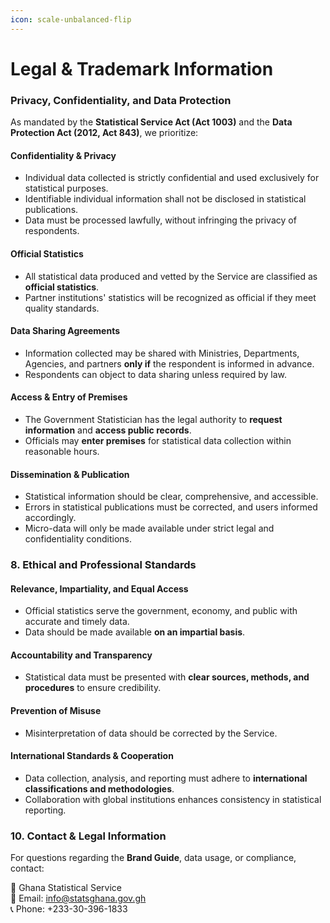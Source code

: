 ```yaml
---
icon: scale-unbalanced-flip
---
```


# Legal & Trademark Information

### **Privacy, Confidentiality, and Data Protection**

As mandated by the **Statistical Service Act (Act 1003)** and the **Data Protection Act (2012, Act 843)**, we prioritize:

#### **Confidentiality & Privacy**

* Individual data collected is strictly confidential and used exclusively for statistical purposes.
* Identifiable individual information shall not be disclosed in statistical publications.
* Data must be processed lawfully, without infringing the privacy of respondents.

#### **Official Statistics**

* All statistical data produced and vetted by the Service are classified as **official statistics**.
* Partner institutions' statistics will be recognized as official if they meet quality standards.

#### **Data Sharing Agreements**

* Information collected may be shared with Ministries, Departments, Agencies, and partners **only if** the respondent is informed in advance.
* Respondents can object to data sharing unless required by law.

#### **Access & Entry of Premises**

* The Government Statistician has the legal authority to **request information** and **access public records**.
* Officials may **enter premises** for statistical data collection within reasonable hours.

#### **Dissemination & Publication**

* Statistical information should be clear, comprehensive, and accessible.
* Errors in statistical publications must be corrected, and users informed accordingly.
* Micro-data will only be made available under strict legal and confidentiality conditions.

### **8. Ethical and Professional Standards**

#### **Relevance, Impartiality, and Equal Access**

* Official statistics serve the government, economy, and public with accurate and timely data.
* Data should be made available **on an impartial basis**.

#### **Accountability and Transparency**

* Statistical data must be presented with **clear sources, methods, and procedures** to ensure credibility.

#### **Prevention of Misuse**

* Misinterpretation of data should be corrected by the Service.

#### **International Standards & Cooperation**

* Data collection, analysis, and reporting must adhere to **international classifications and methodologies**.
* Collaboration with global institutions enhances consistency in statistical reporting.

###

### **10. Contact & Legal Information**

For questions regarding the **Brand Guide**, data usage, or compliance, contact:

📍 Ghana Statistical Service\
📧 Email: info@statsghana.gov.gh\
📞 Phone: +233-30-396-1833
